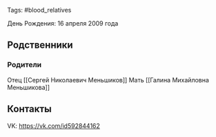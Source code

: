 Tags: #blood_relatives

День Рождения: 16 апреля 2009 года

## Родственники
### Родители
Отец [[Сергей Николаевич Меньшиков]]
Мать [[Галина Михайловна Меньшикова]]

## Контакты
VK: https://vk.com/id592844162